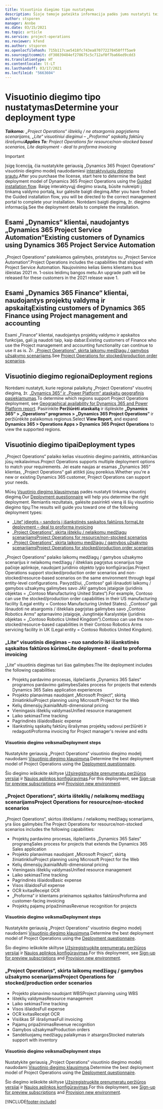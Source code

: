 ```yaml
---
title: Visuotinio diegimo tipo nustatymas
description: Šioje temoje pateikta informacija padės jums nustatyti teisingą visuotinio diegimo tipą, skirtą jūsų įmonės „Project Operations“.
author: stsporen
manager: Annbe
ms.date: 03/15/2021
ms.topic: article
ms.service: project-operations
ms.reviewer: kfend
ms.author: stsporen
ms.openlocfilehash: 715b117cae5418fc743ea870772278450fff5ae9
ms.sourcegitcommit: df30839484ef278675c5c712af0f7ba66ed9cdd3
ms.translationtype: HT
ms.contentlocale: lt-LT
ms.lasthandoff: 03/17/2021
ms.locfileid: "5663604"
---
```

# <a name="determine-your-deployment-type"></a><span data-ttu-id="856a8-103">Visuotinio diegimo tipo nustatymas</span><span class="sxs-lookup"><span data-stu-id="856a8-103">Determine your deployment type</span></span>

<span data-ttu-id="856a8-104">_**Taikoma:** „Project Operations“ išteklių / ne atsargomis pagrįstiems scenarijams, „Lite“ visuotiniui diegimui – „Proforma“ sąskaitų faktūrų išrašymui_</span><span class="sxs-lookup"><span data-stu-id="856a8-104">_**Applies To:** Project Operations for resource/non-stocked based scenarios, Lite deployment - deal to proforma invoicing_</span></span>

> [!IMPORTANT]
> <span data-ttu-id="856a8-105">Įsigę licenciją, čia nustatykite geriausią „Dynamics 365 Project Operations“ visuotinio diegimo modelį naudodamiesi [interaktyviuoju diegimo srautu](https://aka.ms/provisionprojectoperations).</span><span class="sxs-lookup"><span data-stu-id="856a8-105">After you purchase the license, start here to determine the best deployment model of Dynamics 365 Project Operations using the [Guided installation flow](https://aka.ms/provisionprojectoperations).</span></span>
> <span data-ttu-id="856a8-106">Baigę interaktyvųjį diegimo srautą, būsite nukreipti į tinkamą valdymo portalą, kur galėsite baigti diegimą.</span><span class="sxs-lookup"><span data-stu-id="856a8-106">After you have finshed the Guided installation flow, you will be directed to the correct management portal to complete your installation.</span></span> <span data-ttu-id="856a8-107">Norėdami baigti diegimą, žr. diegimo informaciją.</span><span class="sxs-lookup"><span data-stu-id="856a8-107">See the deployment details to complete the installation.</span></span>


## <a name="existing-customers-of-dynamics-using-dynamics-365-project-service-automation"></a><span data-ttu-id="856a8-108">Esami „Dynamics“ klientai, naudojantys „Dynamics 365 Project Service Automation“</span><span class="sxs-lookup"><span data-stu-id="856a8-108">Existing customers of Dynamics using Dynamics 365 Project Service Automation</span></span>
<span data-ttu-id="856a8-109">„Project Operations“ pateikiamos galimybės, pristatytos su „Project Service Automation“.</span><span class="sxs-lookup"><span data-stu-id="856a8-109">Project Operations includes the capabilities that shipped with Project Service Automation.</span></span> <span data-ttu-id="856a8-110">Naujovinimo kelias šiems klientams bus išleistas 2021 m. 1-osios leidimų bangos metu.</span><span class="sxs-lookup"><span data-stu-id="856a8-110">An upgrade path will be released for these customers in the 2021 release wave 1.</span></span>

## <a name="existing-customers-of-dynamics-365-finance-using-project-management-and-accounting"></a><span data-ttu-id="856a8-111">Esami „Dynamics 365 Finance“ klientai, naudojantys projektų valdymą ir apskaitą</span><span class="sxs-lookup"><span data-stu-id="856a8-111">Existing customers of Dynamics 365 Finance using Project management and accounting</span></span> 

<span data-ttu-id="856a8-112">Esami „Finance“ klientai, naudojantys projektų valdymo ir apskaitos funkcijas, gali ją naudoti taip, kaip dabar.</span><span class="sxs-lookup"><span data-stu-id="856a8-112">Existing customers of Finance who use the Project management and accounting functionality can continue to use it as is.</span></span> <span data-ttu-id="856a8-113">Žr. [„Project Operations“, skirta laikomų medžiagų / gamybos užsakymo scenarijams](#pma).</span><span class="sxs-lookup"><span data-stu-id="856a8-113">See [Project Operations for stocked/production order scenarios](#pma).</span></span>


## <a name="deployment-regions"></a><span data-ttu-id="856a8-114">Visuotinio diegimo regionai</span><span class="sxs-lookup"><span data-stu-id="856a8-114">Deployment regions</span></span>
<span data-ttu-id="856a8-115">Norėdami nustatyti, kurie regionai palaikytų „Project Operations“ visuotinį diegimą, žr. [„Dynamics 365“ ir „Power Platform“ ataskaitų geografinis pasiekiamumas](https://dynamics.microsoft.com/en-us/geographic-availability/).</span><span class="sxs-lookup"><span data-stu-id="856a8-115">To determine which regions support Project Operations deployment, see [Geographical availability for Dynamics 365 and Power Platform report](https://dynamics.microsoft.com/en-us/geographic-availability/).</span></span> <span data-ttu-id="856a8-116">Pasirinkite **Peržiūrėti ataskaitą** ir išplėskite **„Dynamics 365“ > „Operations“ programos > „Dynamics 365 Project Operations“** ir peržiūrėkite palaikomus regionus.</span><span class="sxs-lookup"><span data-stu-id="856a8-116">Select **View Report**, and expand **Dynamics 365 > Operations Apps > Dynamics 365 Project Operations** to view the supported regions.</span></span>

## <a name="deployment-types"></a><span data-ttu-id="856a8-117">Visuotinio diegimo tipai</span><span class="sxs-lookup"><span data-stu-id="856a8-117">Deployment types</span></span>
<span data-ttu-id="856a8-118">„Project Operations“ palaiko kelias visuotinio diegimo parinktis, atitinkančias jūsų reikalavimus.</span><span class="sxs-lookup"><span data-stu-id="856a8-118">Project Operations supports multiple deployment options to match your requirements.</span></span> <span data-ttu-id="856a8-119">Jei esate naujas ar esamas „Dynamics 365“ klientas, „Project Operations“ gali atitikti jūsų poreikius.</span><span class="sxs-lookup"><span data-stu-id="856a8-119">Whether you're a new or existing Dynamics 365 customer, Project Operations can support your needs.</span></span>

<span data-ttu-id="856a8-120">Mūsų [Vsuotinio diegimo klausimynas](https://aka.ms/provisionprojectoperations) padės nustatyti tinkamą visuotinį diegimą.</span><span class="sxs-lookup"><span data-stu-id="856a8-120">Our [Deployment questionnaire](https://aka.ms/provisionprojectoperations) will help you determine the right deployment.</span></span> <span data-ttu-id="856a8-121">Remiantis rezultatais, galėsite pasirinkti vieną iš šių visuotinio diegimo tipų:</span><span class="sxs-lookup"><span data-stu-id="856a8-121">The results will guide you toward one of the following deployment types:</span></span>

- [<span data-ttu-id="856a8-122">„Lite“ įdiegtis – sandoris į išankstinės sąskaitos faktūros formą</span><span class="sxs-lookup"><span data-stu-id="856a8-122">Lite deployment – deal to proforma invoicing</span></span>](#lite)
- [<span data-ttu-id="856a8-123">„Project Operations“, skirta išteklių / nelaikomų medžiagų scenarijams</span><span class="sxs-lookup"><span data-stu-id="856a8-123">Project Operations for resource/non-stocked scenarios</span></span>](#integrated)
- [<span data-ttu-id="856a8-124">„Project Operations“, skirta laikomų medžiagų / gamybos užsakymo scenarijams</span><span class="sxs-lookup"><span data-stu-id="856a8-124">Project Operations for stocked/production order scenarios</span></span>](#pma)

<span data-ttu-id="856a8-125">„Project Operations“ palaiko laikomų medžiagų / gamybos užsakymo scenarijus ir nelaikomų medžiagų / ištekliais pagrįstus scenarijus toje pačioje aplinkoje, naudojant juridinio objekto lygio konfigūracijas.</span><span class="sxs-lookup"><span data-stu-id="856a8-125">Project Operations support stocked/production order scenarios and non-stocked/resource-based scenarios on the same environment through legal entity-level configurations.</span></span> <span data-ttu-id="856a8-126">Pavyzdžiui, „Contoso“ gali išnaudoti laikomų / gamybos užsakymų galimybes savo JAV gamybos įstaigoje (juridinis objektas = „Contoso Manufacturing United States“).</span><span class="sxs-lookup"><span data-stu-id="856a8-126">For example, Contoso can use the stocked/production order capabilities in their US manufacturing facility (Legal entity = Contoso Manufacturing United States).</span></span> <span data-ttu-id="856a8-127">„Contoso“ gali išnaudoti ne atsargomis / ištekliais pagrįstas galimybes savo „Contoso Robotics Arms“ aptarnavimo įstaigoje, Jungtinėje Karalystėje (juridinis objektas = „Contoso Robotics United Kingdom“).</span><span class="sxs-lookup"><span data-stu-id="856a8-127">Contoso can use the non-stocked/resource-based capabilities in their Contoso Robotics Arms servicing facility in UK (Legal entity = Contoso Robotics United Kingdom).</span></span>

### <a name="lite-deployment---deal-to-proforma-invoicing"></a><a  name="lite"></a><span data-ttu-id="856a8-128">„Lite“ visuotinis diegimas – nuo sandorio iki išankstinės sąskaitos faktūros kūrimo</span><span class="sxs-lookup"><span data-stu-id="856a8-128">Lite deployment - deal to proforma invoicing</span></span>

<span data-ttu-id="856a8-129">„Lite“ visuotinis diegimas turi šias galimybes:</span><span class="sxs-lookup"><span data-stu-id="856a8-129">The lite deployment includes the following capabilities:</span></span>

- <span data-ttu-id="856a8-130">Projektų pardavimo procesas, išplečiantis „Dynamics 365 Sales“ programos pardavimo galimybes</span><span class="sxs-lookup"><span data-stu-id="856a8-130">Sales process for projects that extends Dynamics 365 Sales application experiences</span></span>
- <span data-ttu-id="856a8-131">Projekto planavimas naudojant „Microsoft Project“, skirtą žiniatinkliui</span><span class="sxs-lookup"><span data-stu-id="856a8-131">Project planning using Microsoft Project for the Web</span></span>
- <span data-ttu-id="856a8-132">Kelių dimensijų įkainiai</span><span class="sxs-lookup"><span data-stu-id="856a8-132">Multi-dimensional pricing</span></span>
- <span data-ttu-id="856a8-133">Vieningasis išteklių valdymas</span><span class="sxs-lookup"><span data-stu-id="856a8-133">Unified resource management</span></span>
- <span data-ttu-id="856a8-134">Laiko sekimas</span><span class="sxs-lookup"><span data-stu-id="856a8-134">Time tracking</span></span>
- <span data-ttu-id="856a8-135">Pagrindinės išlaidos</span><span class="sxs-lookup"><span data-stu-id="856a8-135">Basic expense</span></span>
- <span data-ttu-id="856a8-136">Išankstinių sąskaitų faktūrų išrašymas projektų vadovui peržiūrėti ir redaguoti</span><span class="sxs-lookup"><span data-stu-id="856a8-136">Proforma invoicing for Project manager's review and edits</span></span> 

#### <a name="deployment-steps"></a><span data-ttu-id="856a8-137">Visuotinio diegimo veiksmai</span><span class="sxs-lookup"><span data-stu-id="856a8-137">Deployment steps</span></span>
<span data-ttu-id="856a8-138">Nustatykite geriausią „Project Operations“ visuotinio diegimo modelį naudodami [Visuotinio diegimo klausimyną](https://aka.ms/provisionprojectoperations).</span><span class="sxs-lookup"><span data-stu-id="856a8-138">Determine the best deployment model of Project Operations using the [Deployment questionnaire](https://aka.ms/provisionprojectoperations).</span></span>

<span data-ttu-id="856a8-139">Šio diegimo ieškokite skiltyse [Užsiregistruokite prenumeratų peržiūros versijai](lite-preview-subscription-sign-up.md) ir [Naujos aplinkos konfigūravimas](lite-deployment.md).</span><span class="sxs-lookup"><span data-stu-id="856a8-139">For this deployment, see [Sign-up for preview subscriptions](lite-preview-subscription-sign-up.md) and [Provision new environment](lite-deployment.md).</span></span> 


### <a name="project-operations-for-resourcenon-stocked-scenarios"></a><a name="integrated"></a><span data-ttu-id="856a8-140">„Project Operations“, skirta išteklių / nelaikomų medžiagų scenarijams</span><span class="sxs-lookup"><span data-stu-id="856a8-140">Project Operations for resource/non-stocked scenarios</span></span>
<span data-ttu-id="856a8-141">„Project Operations“, skirtos ištekliams / nelaikomų medžiagų scenarijams, yra šios galimybės:</span><span class="sxs-lookup"><span data-stu-id="856a8-141">The Project Operations for resource/non-stocked scenarios includes the following capabilities:</span></span>
 
- <span data-ttu-id="856a8-142">Projektų pardavimo procesas, išplečiantis „Dynamics 365 Sales“ programą</span><span class="sxs-lookup"><span data-stu-id="856a8-142">Sales process for projects that extends the Dynamics 365 Sales application</span></span>
- <span data-ttu-id="856a8-143">Projekto planavimas naudojant „Microsoft Project“, skirtą žiniatinkliui</span><span class="sxs-lookup"><span data-stu-id="856a8-143">Project planning using Microsoft Project for the Web</span></span>
- <span data-ttu-id="856a8-144">Kelių dimensijų įkainiai</span><span class="sxs-lookup"><span data-stu-id="856a8-144">Multi-dimensional pricing</span></span>
- <span data-ttu-id="856a8-145">Vieningasis išteklių valdymas</span><span class="sxs-lookup"><span data-stu-id="856a8-145">Unified resource management</span></span>
- <span data-ttu-id="856a8-146">Laiko sekimas</span><span class="sxs-lookup"><span data-stu-id="856a8-146">Time tracking</span></span>
- <span data-ttu-id="856a8-147">Pagrindinės išlaidos</span><span class="sxs-lookup"><span data-stu-id="856a8-147">Basic expense</span></span>
- <span data-ttu-id="856a8-148">Visos išlaidos</span><span class="sxs-lookup"><span data-stu-id="856a8-148">Full expense</span></span>
- <span data-ttu-id="856a8-149">OCR kvitas</span><span class="sxs-lookup"><span data-stu-id="856a8-149">Receipt OCR</span></span>
- <span data-ttu-id="856a8-150">„Proforma“ ir klientams prieinamos sąskaitos faktūros</span><span class="sxs-lookup"><span data-stu-id="856a8-150">Proforma and customer-facing invoicing</span></span> 
- <span data-ttu-id="856a8-151">Projektų pajamų pripažinimas</span><span class="sxs-lookup"><span data-stu-id="856a8-151">Revenue recognition for projects</span></span>

#### <a name="deployment-steps"></a><span data-ttu-id="856a8-152">Visuotinio diegimo veiksmai</span><span class="sxs-lookup"><span data-stu-id="856a8-152">Deployment steps</span></span>
<span data-ttu-id="856a8-153">Nustatykite geriausią „Project Operations“ visuotinio diegimo modelį naudodami [Visuotinio diegimo klausimyną](https://aka.ms/provisionprojectoperations).</span><span class="sxs-lookup"><span data-stu-id="856a8-153">Determine the best deployment model of Project Operations using the [Deployment questionnaire](https://aka.ms/provisionprojectoperations).</span></span>

<span data-ttu-id="856a8-154">Šio diegimo ieškokite skiltyse [Užsiregistruokite prenumeratų peržiūros versijai](resource-sign-up-preview-subscription.md) ir [Naujos aplinkos konfigūravimas](resource-provision-new-environment.md).</span><span class="sxs-lookup"><span data-stu-id="856a8-154">For this deployment, see [Sign-up for preview subscriptions](resource-sign-up-preview-subscription.md) and [Provision new environment](resource-provision-new-environment.md).</span></span> 


### <a name="project-operations-for-stockedproduction-order-scenarios"></a><a name="pma"></a><span data-ttu-id="856a8-155">„Project Operations“, skirta laikomų medžiagų / gamybos užsakymo scenarijams</span><span class="sxs-lookup"><span data-stu-id="856a8-155">Project Operations for stocked/production order scenarios</span></span>

- <span data-ttu-id="856a8-156">Projekto planavimo naudojant WBS</span><span class="sxs-lookup"><span data-stu-id="856a8-156">Project planning using WBS</span></span>
- <span data-ttu-id="856a8-157">Išteklių valdymas</span><span class="sxs-lookup"><span data-stu-id="856a8-157">Resource management</span></span>
- <span data-ttu-id="856a8-158">Laiko sekimas</span><span class="sxs-lookup"><span data-stu-id="856a8-158">Time tracking</span></span>
- <span data-ttu-id="856a8-159">Visos išlaidos</span><span class="sxs-lookup"><span data-stu-id="856a8-159">Full expense</span></span>
- <span data-ttu-id="856a8-160">OCR kvitas</span><span class="sxs-lookup"><span data-stu-id="856a8-160">Receipt OCR</span></span>
- <span data-ttu-id="856a8-161">Visiškas SF išrašymas</span><span class="sxs-lookup"><span data-stu-id="856a8-161">Full invoicing</span></span>
- <span data-ttu-id="856a8-162">Pajamų pripažinimas</span><span class="sxs-lookup"><span data-stu-id="856a8-162">Revenue recognition</span></span>
- <span data-ttu-id="856a8-163">Gamybos užsakymai</span><span class="sxs-lookup"><span data-stu-id="856a8-163">Production orders</span></span>
- <span data-ttu-id="856a8-164">Sandėliuojamų medžiagų palaikymas ir atsargos</span><span class="sxs-lookup"><span data-stu-id="856a8-164">Stocked materials support with inventory</span></span>

#### <a name="deployment-steps"></a><span data-ttu-id="856a8-165">Visuotinio diegimo veiksmai</span><span class="sxs-lookup"><span data-stu-id="856a8-165">Deployment steps</span></span>
<span data-ttu-id="856a8-166">Nustatykite geriausią „Project Operations“ visuotinio diegimo modelį naudodami [Visuotinio diegimo klausimyną](https://aka.ms/provisionprojectoperations).</span><span class="sxs-lookup"><span data-stu-id="856a8-166">Determine the best deployment model of Project Operations using the [Deployment questionnaire](https://aka.ms/provisionprojectoperations).</span></span>

<span data-ttu-id="856a8-167">Šio diegimo ieškokite skiltyse [Užsiregistruokite prenumeratų peržiūros versijai](https://docs.microsoft.com/dynamics365/fin-ops-core/dev-itpro/dev-tools/sign-up-preview-subscription?toc=/dynamics365/finance/toc.json) ir [Naujos aplinkos konfigūravimas](https://docs.microsoft.com/dynamics365/fin-ops-core/dev-itpro/deployment/deploy-demo-environment?toc=/dynamics365/finance/toc.json).</span><span class="sxs-lookup"><span data-stu-id="856a8-167">For this deployment, see [Sign-up for preview subscriptions](https://docs.microsoft.com/dynamics365/fin-ops-core/dev-itpro/dev-tools/sign-up-preview-subscription?toc=/dynamics365/finance/toc.json) and [Provision new environment](https://docs.microsoft.com/dynamics365/fin-ops-core/dev-itpro/deployment/deploy-demo-environment?toc=/dynamics365/finance/toc.json).</span></span> 



[!INCLUDE[footer-include](../includes/footer-banner.md)]
